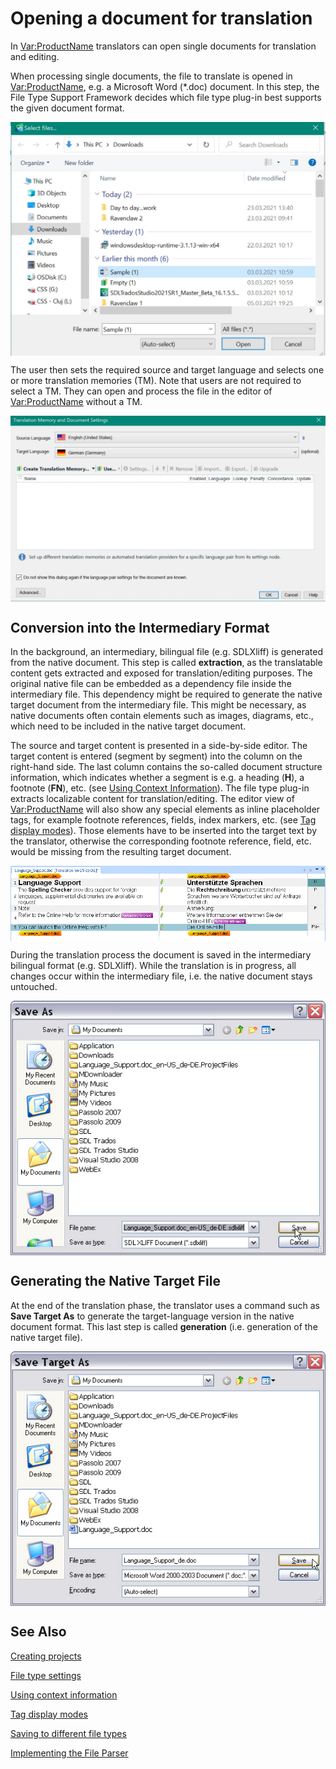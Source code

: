 Opening a document for translation
=====
In <Var:ProductName> translators can open single documents for translation and editing.

When processing single documents, the file to translate is opened in <Var:ProductName>, e.g. a Microsoft Word (*.doc) document. In this step, the File Type Support Framework decides which file type plug-in best supports the given document format.

<img style="display:block; " src="images/OpenDoc.jpg"/>

The user then sets the required source and target language and selects one or more translation memories (TM). Note that users are not required to select a TM. They can open and process the file in the editor of <Var:ProductName> without a TM.

<img style="display:block; " src="images/OpenDoc2.jpg"/>

Conversion into the Intermediary Format
------
In the background, an intermediary, bilingual file (e.g. SDLXliff) is generated from the native document. This step is called **extraction**, as the translatable content gets extracted and exposed for translation/editing purposes. The original native file can be embedded as a dependency file inside the intermediary file. This dependency might be required to generate the native target document from the intermediary file. This might be necessary, as native documents often contain elements such as images, diagrams, etc., which need to be included in the native target document.

The source and target content is presented in a side-by-side editor. The target content is entered (segment by segment) into the column on the right-hand side. The last column contains the so-called document structure information, which indicates whether a segment is e.g. a heading (**H**), a footnote (**FN**), etc. (see [Using Context Information](using_context_information.md)). The file type plug-in extracts localizable content for translation/editing. The editor view of <Var:ProductName> will also show any special elements as inline placeholder tags, for example footnote references, fields, index markers, etc. (see [Tag display modes](tag_display_modes.md)). Those elements have to be inserted into the target text by the translator, otherwise the corresponding footnote reference, field, etc. would be missing from the resulting target document.

<img style="display:block; " src="images/SampleBilingual.jpg"/>

During the translation process the document is saved in the intermediary bilingual format (e.g. SDLXliff). While the translation is in progress, all changes occur within the intermediary file, i.e. the native document stays untouched.


<img style="display:block; " src="images/SaveAsXLIFF.jpg"/>

Generating the Native Target File
------
At the end of the translation phase, the translator uses a command such as **Save Target As** to generate the target-language version in the native document format. This last step is called **generation** (i.e. generation of the native target file).

<img style="display:block; " src="images/SaveAsNative.jpg"/>

See Also
-----
[Creating projects](creating_projects.md)

[File type settings](file_type_settings.md)

[Using context information](using_context_information.md)

[Tag display modes](tag_display_modes.md)

[Saving to different file types](saving_to_different_file_types.md)

[Implementing the File Parser](implementing_the_file_parser.md)